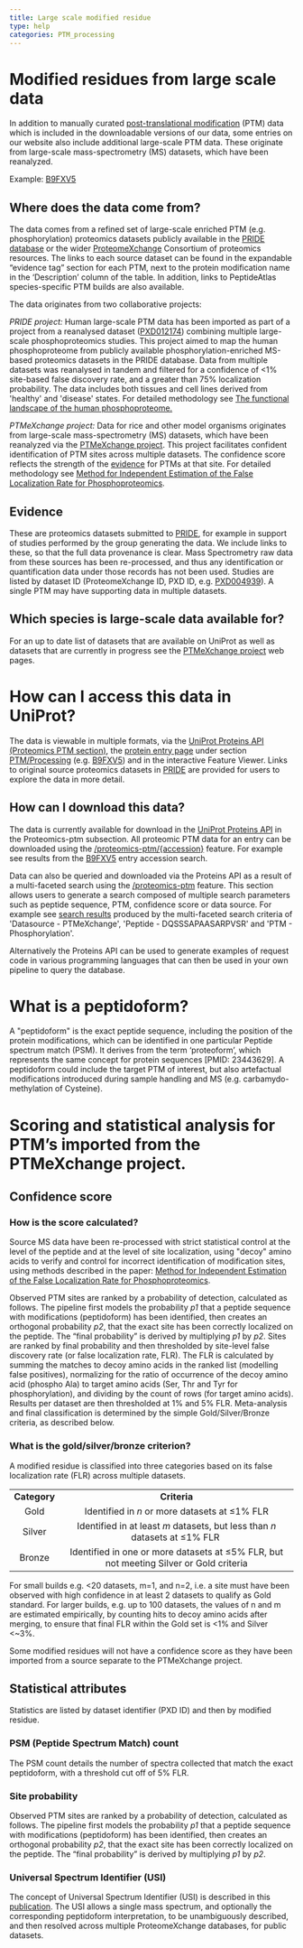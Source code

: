```yaml
---
title: Large scale modified residue
type: help
categories: PTM_processing
---
```


# Modified residues from large scale data

In addition to manually curated [post-translational modification](https://www.uniprot.org/help/post-translational_modification) (PTM) data which is included in the downloadable versions of our data, some entries on our website also include additional large-scale PTM data. These originate from large-scale mass-spectrometry (MS) datasets, which have been reanalyzed.

Example: [B9FXV5](https://www.uniprot.org/uniprotkb/B9FXV5/entry#ptm_processing)

## Where does the data come from?

The data comes from a refined set of large-scale enriched PTM (e.g. phosphorylation) proteomics datasets publicly available in the [PRIDE database](https://www.ebi.ac.uk/pride/) or the wider [ProteomeXchange](http://proteomecentral.proteomexchange.org) Consortium of proteomics resources. The links to each source dataset can be found in the expandable “evidence tag” section for each PTM, next to the protein modification name in the ‘Description’ column of the table. In addition, links to PeptideAtlas species-specific PTM builds are also available.

The data originates from two collaborative projects:

*PRIDE project:*
Human large-scale PTM data has been imported as part of a project from a reanalysed dataset ([PXD012174](https://www.ebi.ac.uk/pride/archive/projects/PXD012174)) combining multiple large-scale phosphoproteomics studies. This project aimed to map the human phosphoproteome from publicly available phosphorylation-enriched MS-based proteomics datasets in the PRIDE database. Data from multiple datasets was reanalysed in tandem and filtered for a confidence of &lt;1% site-based false discovery rate, and a greater than 75% localization probability. The data includes both tissues and cell lines derived from 'healthy' and 'disease' states. For detailed methodology see [The functional landscape of the human phosphoproteome.](https://www.nature.com/articles/s41587-019-0344-3)

*PTMeXchange project:*
Data for rice and other model organisms originates from large-scale mass-spectrometry (MS) datasets, which have been reanalyzed via the [PTMeXchange project](https://www.proteomexchange.org/ptmexchange). This project facilitates confident identification of PTM sites across multiple datasets. The confidence score reflects the strength of the [evidence](https://www.uniprot.org/help/evidences) for PTMs at that site. For detailed methodology see  [Method for Independent Estimation of the False Localization Rate for Phosphoproteomics](https://pubs.acs.org/doi/full/10.1021/acs.jproteome.1c00827).

## Evidence

These are proteomics datasets submitted to [PRIDE](https://www.ebi.ac.uk/pride/), for example in support of studies performed by the group generating the data. We include links to these, so that the full data provenance is clear. Mass Spectrometry raw data from these sources has been re-processed, and thus any identification or quantification data under those records has not been used. Studies are listed by dataset ID (ProteomeXchange ID, PXD ID, e.g. [PXD004939](https://www.ebi.ac.uk/pride/archive/projects/PXD004939)). A single PTM may have supporting data in multiple datasets.

## Which species is large-scale data available for?

For an up to date list of datasets that are available on UniProt as well as datasets that are currently in progress see the [PTMeXchange project](https://www.proteomexchange.org/ptmexchange/index.html) web pages.

# How can I access this data in UniProt?

The data is viewable in multiple formats, via the [UniProt Proteins API (Proteomics PTM section)](https://www.ebi.ac.uk/proteins/api/doc/), the [protein entry page](https://www.uniprot.org/help/explore_uniprotkb_entry) under section [PTM/Processing](https://www.uniprot.org/help/ptm_processing_section) (e.g. [B9FXV5](https://www.uniprot.org/uniprotkb/B9FXV5/entry#ptm_processing)) and in the interactive Feature Viewer. Links to original source proteomics datasets in [PRIDE](https://www.ebi.ac.uk/pride/) are provided for users to explore the data in more detail. 

## How can I download this data?

The data is currently available for download in the [UniProt Proteins API](https://www.ebi.ac.uk/proteins/api/doc/#/) in the Proteomics-ptm subsection. All proteomic PTM data for an entry can be downloaded using the [/proteomics-ptm/{accession}](https://www.ebi.ac.uk/proteins/api/doc/#!/proteomics-ptm/getByAccession) feature. For example see results from the [B9FXV5](https://ebi.ac.uk/proteins/api/proteomics-ptm/B9FXV5) entry accession search.

Data can also be queried and downloaded via the Proteins API as a result of a multi-faceted search using the [/proteomics-ptm](https://www.ebi.ac.uk/proteins/api/doc/#!/proteomics-ptm/search) feature. This section allows users to generate a search composed of multiple search parameters such as peptide sequence, PTM, confidence score or data source. For example see [search results](https://www.ebi.ac.uk/proteins/api/proteomics-ptm?offset=0&size=100&datasource=PTMeXchange&peptide=DQSSSAPAASARPVSR&ptm=Phosphorylation) produced by the multi-faceted search criteria of 'Datasource - PTMeXchange', 'Peptide - DQSSSAPAASARPVSR' and 'PTM - Phosphorylation'.

Alternatively the Proteins API can be used to generate examples of request code in various programming languages that can then be used in your own pipeline to query the database.

# What is a peptidoform?

A "peptidoform" is the exact peptide sequence, including the position of the protein modifications, which can be identified in one particular Peptide spectrum match (PSM). It derives from the term ‘proteoform’, which represents the same concept for protein sequences \[PMID: 23443629]. A peptidoform could include the target PTM of interest, but also artefactual modifications introduced during sample handling and MS (e.g. carbamydo-methylation of Cysteine).


# Scoring and statistical analysis for PTM’s imported from the PTMeXchange project.


## Confidence score


### How is the score calculated?

Source MS data have been re-processed with strict statistical control at the level of the peptide and at the level of site localization, using "decoy" amino acids to verify and control for incorrect identification of modification sites, using methods described in the paper: [Method for Independent Estimation of the False Localization Rate for Phosphoproteomics](https://pubs.acs.org/doi/full/10.1021/acs.jproteome.1c00827).

Observed PTM sites are ranked by a probability of detection, calculated as follows. The pipeline first models the probability _p1_ that a peptide sequence with modifications (peptidoform) has been identified, then creates an orthogonal probability _p2_, that the exact site has been correctly localized on the peptide. The “final probability” is derived by multiplying _p1_ by _p2_. Sites are ranked by final probability and then thresholded by site-level false discovery rate (or false localization rate, FLR). The FLR is calculated by summing the matches to decoy amino acids in the ranked list (modelling false positives), normalizing for the ratio of occurrence of the decoy amino acid (phospho Ala) to target amino acids (Ser, Thr and Tyr for phosphorylation), and dividing by the count of rows (for target amino acids). Results per dataset are then thresholded at 1% and 5% FLR. Meta-analysis and final classification is determined by the simple Gold/Silver/Bronze criteria, as described below.


### What is the gold/silver/bronze criterion?

A modified residue is classified into three categories based on its false localization rate (FLR) across multiple datasets.

|              |                                                                                        |
| :----------: | :------------------------------------------------------------------------------------: |
| **Category** |                                      **Criteria**                                      |
|     Gold     |                      Identified in _n_ or more datasets at ≤1% FLR                     |
|    Silver    |       Identified in at least _m_ datasets, but less than _n_ datasets at ≤1% FLR       |
|    Bronze    | Identified in one or more datasets at ≤5% FLR, but not meeting Silver or Gold criteria |

For small builds e.g. &lt;20 datasets, m=1, and n=2, i.e. a site must have been observed with high confidence in at least 2 datasets to qualify as Gold standard. For larger builds, e.g. up to 100 datasets, the values of n and m are estimated empirically, by counting hits to decoy amino acids after merging, to ensure that final FLR within the Gold set is &lt;1% and Silver &lt;~3%. 

Some modified residues will not have a confidence score as they have been imported from a source separate to the PTMeXchange project.

## Statistical attributes

Statistics are listed by dataset identifier (PXD ID) and then by modified residue.

### PSM (Peptide Spectrum Match) count

The PSM count details the number of spectra collected that match the exact peptidoform, with a threshold cut off of 5% FLR.

### Site probability

Observed PTM sites are ranked by a probability of detection, calculated as follows. The pipeline first models the probability _p1_ that a peptide sequence with modifications (peptidoform) has been identified, then creates an orthogonal probability _p2_, that the exact site has been correctly localized on the peptide. The “final probability” is derived by multiplying _p1_ by _p2_.

### Universal Spectrum Identifier (USI) 

The concept of Universal Spectrum Identifier (USI) is described in this [publication](https://www.nature.com/articles/s41592-021-01184-6). The USI allows a single mass spectrum, and optionally the corresponding peptidoform interpretation, to be unambiguously described, and then resolved across multiple ProteomeXchange databases, for public datasets.
